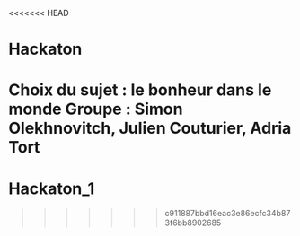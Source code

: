 <<<<<<< HEAD
# Hackaton

Choix du sujet : le bonheur dans le monde
Groupe : Simon Olekhnovitch, Julien Couturier, Adria Tort
=======
# Hackaton_1
>>>>>>> c911887bbd16eac3e86ecfc34b873f6bb8902685
